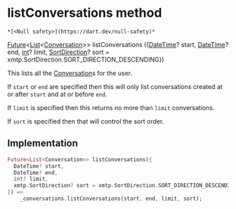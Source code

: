 


# listConversations method




    *[<Null safety>](https://dart.dev/null-safety)*




[Future](https://api.flutter.dev/flutter/dart-async/Future-class.html)&lt;[List](https://api.flutter.dev/flutter/dart-core/List-class.html)&lt;[Conversation](../../xmtp/Conversation-class.md)>> listConversations
({[DateTime](https://api.flutter.dev/flutter/dart-core/DateTime-class.html)? start, [DateTime](https://api.flutter.dev/flutter/dart-core/DateTime-class.html)? end, [int](https://api.flutter.dev/flutter/dart-core/int-class.html)? limit, [SortDirection](https://pub.dev/documentation/xmtp_proto/0.0.1-development/xmtp_proto/SortDirection-class.html)? sort = xmtp.SortDirection.SORT_DIRECTION_DESCENDING})





<p>This lists all the <a href="../../xmtp/Conversation-class.md">Conversation</a>s for the user.</p>
<p>If <code>start</code> or <code>end</code> are specified then this will only list conversations
created at or after <code>start</code> and at or before <code>end</code>.</p>
<p>If <code>limit</code> is specified then this returns no more than <code>limit</code> conversations.</p>
<p>If <code>sort</code> is specified then that will control the sort order.</p>



## Implementation

```dart
Future<List<Conversation>> listConversations({
  DateTime? start,
  DateTime? end,
  int? limit,
  xmtp.SortDirection? sort = xmtp.SortDirection.SORT_DIRECTION_DESCENDING,
}) =>
    _conversations.listConversations(start, end, limit, sort);
```







